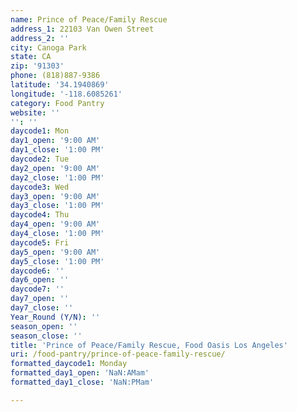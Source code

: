 ```yaml
---
name: Prince of Peace/Family Rescue
address_1: 22103 Van Owen Street
address_2: ''
city: Canoga Park
state: CA
zip: '91303'
phone: (818)887-9386
latitude: '34.1940869'
longitude: '-118.6085261'
category: Food Pantry
website: ''
'': ''
daycode1: Mon
day1_open: '9:00 AM'
day1_close: '1:00 PM'
daycode2: Tue
day2_open: '9:00 AM'
day2_close: '1:00 PM'
daycode3: Wed
day3_open: '9:00 AM'
day3_close: '1:00 PM'
daycode4: Thu
day4_open: '9:00 AM'
day4_close: '1:00 PM'
daycode5: Fri
day5_open: '9:00 AM'
day5_close: '1:00 PM'
daycode6: ''
day6_open: ''
daycode7: ''
day7_open: ''
day7_close: ''
Year_Round (Y/N): ''
season_open: ''
season_close: ''
title: 'Prince of Peace/Family Rescue, Food Oasis Los Angeles'
uri: /food-pantry/prince-of-peace-family-rescue/
formatted_daycode1: Monday
formatted_day1_open: 'NaN:AMam'
formatted_day1_close: 'NaN:PMam'

---
```

